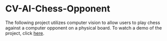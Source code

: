 # CV-AI-Chess-Opponent

The following project utilizes computer vision to allow users to play chess against a computer opponent on a physical board.
To watch a demo of the project, click [here](https://drive.google.com/drive/folders/1CSEUZiNWggQ3PgvHPr2uDTP6l9pU1rG3?usp=sharing).
